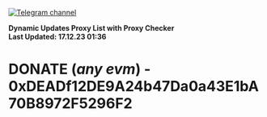 [![Telegram channel](https://img.shields.io/endpoint?url=https://runkit.io/damiankrawczyk/telegram-badge/branches/master?url=https://t.me/n4z4v0d)](https://t.me/n4z4v0d) 

**Dynamic Updates Proxy List with Proxy Checker**  
**Last Updated: 17.12.23 01:36**

# DONATE (_any evm_) - 0xDEADf12DE9A24b47Da0a43E1bA70B8972F5296F2
